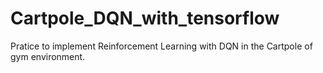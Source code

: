 # Cartpole_DQN_with_tensorflow

Pratice to implement Reinforcement Learning with DQN in the Cartpole of gym environment.
